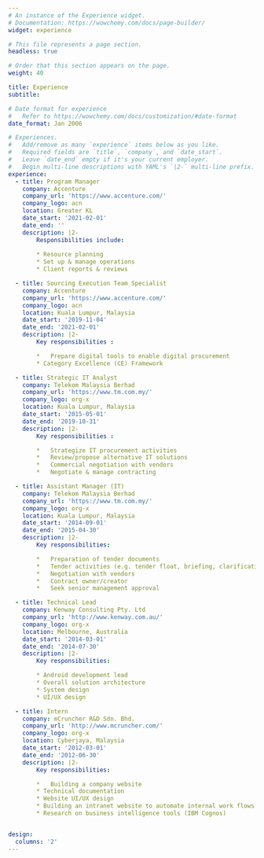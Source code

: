 ```yaml
---
# An instance of the Experience widget.
# Documentation: https://wowchemy.com/docs/page-builder/
widget: experience

# This file represents a page section.
headless: true

# Order that this section appears on the page.
weight: 40

title: Experience
subtitle:

# Date format for experience
#   Refer to https://wowchemy.com/docs/customization/#date-format
date_format: Jan 2006

# Experiences.
#   Add/remove as many `experience` items below as you like.
#   Required fields are `title`, `company`, and `date_start`.
#   Leave `date_end` empty if it's your current employer.
#   Begin multi-line descriptions with YAML's `|2-` multi-line prefix.
experience:
  - title: Program Manager
    company: Accenture
    company_url: 'https://www.accenture.com/'
    company_logo: acn
    location: Greater KL
    date_start: '2021-02-01'
    date_end: ''
    description: |2-
        Responsibilities include:
        
        * Resource planning 
        * Set up & manage operations
        * Client reports & reviews

  - title: Sourcing Execution Team Specialist
    company: Accenture
    company_url: 'https://www.accenture.com/'
    company_logo: acn
    location: Kuala Lumpur, Malaysia
    date_start: '2019-11-04'
    date_end: '2021-02-01'
    description: |2-
        Key responsibilities :

        *	Prepare digital tools to enable digital procurement
        * Category Excellence (CE) Framework

  - title: Strategic IT Analyst
    company: Telekom Malaysia Berhad
    company_url: 'https://www.tm.com.my/'
    company_logo: org-x
    location: Kuala Lumpur, Malaysia
    date_start: '2015-05-01'
    date_end: '2019-10-31'
    description: |2-
        Key responsibilities :

        *	Strategize IT procurement activities
        *	Review/propose alternative IT solutions
        *	Commercial negotiation with vendors
        *	Negotiate & manage contracting

  - title: Assistant Manager (IT)
    company: Telekom Malaysia Berhad
    company_url: 'https://www.tm.com.my/'
    company_logo: org-x
    location: Kuala Lumpur, Malaysia
    date_start: '2014-09-01'
    date_end: '2015-04-30'
    description: |2-
        Key responsibilities:

        *	Preparation of tender documents
        *	Tender activities (e.g. tender float, briefing, clarification, closing)
        *	Negotiation with vendors
        *	Contract owner/creator
        *	Seek senior management approval

  - title: Technical Lead
    company: Kenway Consulting Pty. Ltd
    company_url: 'http://www.kenway.com.au/'
    company_logo: org-x
    location: Melbourne, Australia
    date_start: '2014-03-01'
    date_end: '2014-07-30'
    description: |2-
        Key responsibilities:

        * Android development lead
        * Overall solution architecture
        * System design
        * UI/UX design

  - title: Intern
    company: mCruncher R&D Sdn. Bhd.
    company_url: 'http://www.mcruncher.com/'
    company_logo: org-x
    location: Cyberjaya, Malaysia
    date_start: '2012-03-01'
    date_end: '2012-06-30'
    description: |2-
        Key responsibilities:

        *	Building a company website
        * Technical documentation
        * Website UI/UX design
        * Building an intranet website to automate internal work flows
        * Research on business intelligence tools (IBM Cognos)


design:
  columns: '2'
---
```

